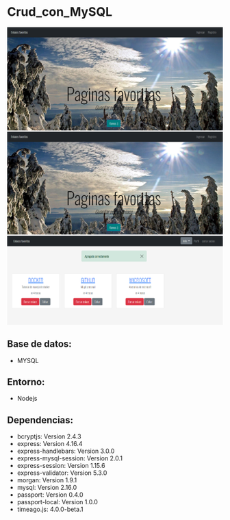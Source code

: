 # Crud_con_MySQL
![](auxi/aux1.png)
![](/auxi/aux1.png?raw=true ":)")
![](auxi/aux2.png)


## Base de datos: 
* MYSQL


## Entorno:
* Nodejs


## Dependencias:
* bcryptjs: Version 2.4.3 
* express: Version 4.16.4
* express-handlebars: Version 3.0.0
* express-mysql-session: Version 2.0.1
* express-session: Version 1.15.6
* express-validator: Version 5.3.0
* morgan: Version 1.9.1
* mysql: Version 2.16.0
* passport: Version 0.4.0
* passport-local: Version 1.0.0
* timeago.js: 4.0.0-beta.1

